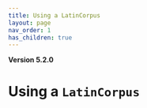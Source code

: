 ```yaml
---
title: Using a LatinCorpus
layout: page
nav_order: 1
has_children: true
---
```


**Version 5.2.0**

# Using a `LatinCorpus`
